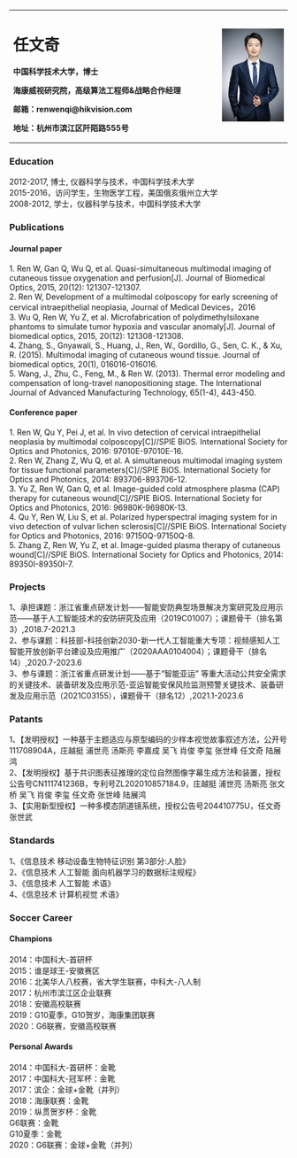<table border="0">
  <tr>
    <td width="75%">
      <h1>任文奇</h1>
      <p><b>中国科学技术大学，博士</b></p>
      <p><b>海康威视研究院，高级算法工程师&战略合作经理</b></p>
      <p><b>邮箱：renwenqi@hikvision.com</b></p>
      <p><b>地址：杭州市滨江区阡陌路555号</b></p>
    </td>
    <td width="25%">
      <img src="/任文奇-形象照 - small.JPG" width="100%">
    </td>
  </tr>
</table>

### Education    
 2012-2017, 博士, 仪器科学与技术，中国科学技术大学  
 2015-2016，访问学生，生物医学工程，美国俄亥俄州立大学  
 2008-2012, 学士，仪器科学与技术，中国科学技术大学   

### Publications
#### Journal paper
1. Ren W, Gan Q, Wu Q, et al. Quasi-simultaneous multimodal imaging of cutaneous tissue oxygenation and perfusion[J]. Journal of Biomedical Optics, 2015, 20(12): 121307-121307.    
2. Ren W, Development of a multimodal colposcopy for early screening of cervical intraepithelial neoplasia, Journal of Medical Devices，2016  
3. Wu Q, Ren W, Yu Z, et al. Microfabrication of polydimethylsiloxane phantoms to simulate tumor hypoxia and vascular anomaly[J]. Journal of biomedical optics, 2015, 20(12): 121308-121308.  
4. Zhang, S., Gnyawali, S., Huang, J., Ren, W., Gordillo, G., Sen, C. K., & Xu, R. (2015). Multimodal imaging of cutaneous wound tissue. Journal of biomedical optics, 20(1), 016016-016016.  
5. Wang, J., Zhu, C., Feng, M., & Ren W. (2013). Thermal error modeling and compensation of long-travel nanopositioning stage. The International Journal of Advanced Manufacturing Technology, 65(1-4), 443-450.  
#### Conference paper  
1. Ren W, Qu Y, Pei J, et al. In vivo detection of cervical intraepithelial neoplasia by multimodal colposcopy[C]//SPIE BiOS. International Society for Optics and Photonics, 2016: 97010E-97010E-16.  
2. Ren W, Zhang Z, Wu Q, et al. A simultaneous multimodal imaging system for tissue functional parameters[C]//SPIE BiOS. International Society for Optics and Photonics, 2014: 893706-893706-12.  
3. Yu Z, Ren W, Gan Q, et al. Image-guided cold atmosphere plasma (CAP) therapy for cutaneous wound[C]//SPIE BiOS. International Society for Optics and Photonics, 2016: 96980K-96980K-13.   
4. Qu Y, Ren W, Liu S, et al. Polarized hyperspectral imaging system for in vivo detection of vulvar lichen sclerosis[C]//SPIE BiOS. International Society for Optics and Photonics, 2016: 97150Q-97150Q-8.  
5. Zhang Z, Ren W, Yu Z, et al. Image-guided plasma therapy of cutaneous wound[C]//SPIE BiOS. International Society for Optics and Photonics, 2014: 89350I-89350I-7.   

### Projects  
1、承担课题：浙江省重点研发计划——智能安防典型场景解决方案研究及应用示范——基于人工智能技术的安防研究及应用（2019C01007）；课题骨干（排名第3）,2018.7-2021.3  
2、参与课题：科技部-科技创新2030-新一代人工智能重大专项：视频感知人工智能开放创新平台建设及应用推广（2020AAA0104004）；课题骨干（排名14）,2020.7-2023.6  
3、参与课题：浙江省重点研发计划——基于“智能亚运” 等重大活动公共安全需求的关键技术、装备研发及应用示范-亚运智能安保风险监测预警关键技术、装备研发及应用示范（2021C03155），课题骨干（排名12）,2021.1-2023.6  

### Patants
1、【发明授权】一种基于主题适应与原型编码的少样本视觉故事叙述方法，公开号111708904A，庄越挺 浦世亮 汤斯亮 李嘉成 吴飞 肖俊 李玺 张世峰 任文奇 陆展鸿  
2、【发明授权】基于共识图表征推理的定位自然图像字幕生成方法和装置，授权公告号CN111741236B，专利号ZL202010857184.9，庄越挺 浦世亮 汤斯亮 张文桥 吴飞 肖俊 李玺 任文奇 张世峰 陆展鸿  
3、【实用新型授权】一种多模态阴道镜系统，授权公告号204410775U，任文奇 张世武  

### Standards
1、《信息技术 移动设备生物特征识别 第3部分:人脸》   
2、《信息技术 人工智能 面向机器学习的数据标注规程》   
3、《信息技术 人工智能 术语》   
4、《信息技术 计算机视觉 术语》   

### Soccer Career
#### Champions
2014：中国科大-首研杯   
2015：谁是球王-安徽赛区   
2016：北美华人八校赛，省大学生联赛，中科大-八人制   
2017：杭州市滨江区企业联赛      
2018：安徽高校联赛    
2019：G10夏季，G10贺岁，海康集团联赛   
2020：G6联赛，安徽高校联赛   
#### Personal Awards   
2014：中国科大-首研杯：金靴  
2017：中国科大-冠军杯：金靴   
2017：滨企：金球+金靴（并列）  
2018：海康联赛：金靴  
2019：纵贯贺岁杯：金靴   
      G6联赛：金靴   
      G10夏季：金靴    
2020：G6联赛：金球+金靴（并列）   
